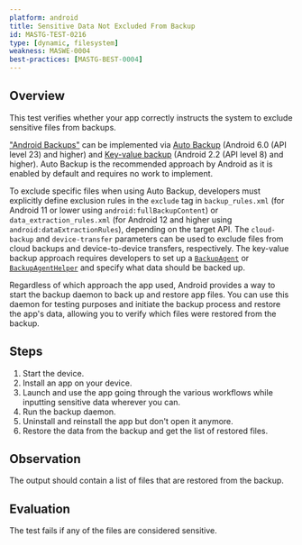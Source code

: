 ```yaml
---
platform: android
title: Sensitive Data Not Excluded From Backup
id: MASTG-TEST-0216
type: [dynamic, filesystem]
weakness: MASWE-0004
best-practices: [MASTG-BEST-0004]
---
```


## Overview

This test verifies whether your app correctly instructs the system to exclude sensitive files from backups.

["Android Backups"](../../../0x05d-Testing-Data-Storage.md/#backups) can be implemented via [Auto Backup](https://developer.android.com/identity/data/autobackup) (Android 6.0 (API level 23) and higher) and [Key-value backup](https://developer.android.com/identity/data/keyvaluebackup) (Android 2.2 (API level 8) and higher). Auto Backup is the recommended approach by Android as it is enabled by default and requires no work to implement.

To exclude specific files when using Auto Backup, developers must explicitly define exclusion rules in the `exclude` tag in `backup_rules.xml` (for Android 11 or lower using `android:fullBackupContent`) or `data_extraction_rules.xml` (for Android 12 and higher using `android:dataExtractionRules`), depending on the target API. The `cloud-backup` and `device-transfer` parameters can be used to exclude files from cloud backups and device-to-device transfers, respectively. The key-value backup approach requires developers to set up a [`BackupAgent`](https://developer.android.com/identity/data/keyvaluebackup#BackupAgent) or [`BackupAgentHelper`](https://developer.android.com/identity/data/keyvaluebackup#BackupAgentHelper) and specify what data should be backed up.

Regardless of which approach the app used, Android provides a way to start the backup daemon to back up and restore app files. You can use this daemon for testing purposes and initiate the backup process and restore the app's data, allowing you to verify which files were restored from the backup.

## Steps

1. Start the device.
2. Install an app on your device.
3. Launch and use the app going through the various workflows while inputting sensitive data wherever you can.
4. Run the backup daemon.
5. Uninstall and reinstall the app but don't open it anymore.
6. Restore the data from the backup and get the list of restored files.

## Observation

The output should contain a list of files that are restored from the backup.

## Evaluation

The test fails if any of the files are considered sensitive.

